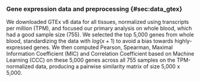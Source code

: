 ### Gene expression data and preprocessing {#sec:data_gtex}

We downloaded GTEx v8 data for all tissues, normalized using transcripts per million (TPM), and focused our primary analysis on whole blood, which had a good sample size (755).
We selected the top 5,000 genes from whole blood, standardizing the data with $log(x + 1)$ to avoid a bias towards highly-expressed genes.
We then computed Pearson, Spearman, Maximal Information Coefficient (MIC) and Correlation Coefficient based on Machine Learning (CCC) on these 5,000 genes across all 755 samples on the TPM-normalized data, producing a pairwise similarity matrix of size 5,000 x 5,000.
